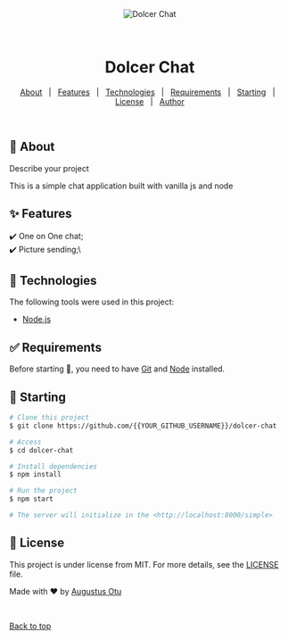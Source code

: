 <div align="center" id="top"> 
  <img src="./.github/app.gif" alt="Dolcer Chat" />

  &#xa0;

  <!-- <a href="https://dolcerchat.netlify.app">Demo</a> -->
</div>

<h1 align="center">Dolcer Chat</h1>

<p align="center">
  <!-- <img alt="Github top language" src="https://img.shields.io/github/languages/top/{{YOUR_GITHUB_USERNAME}}/dolcer-chat?color=56BEB8">

  <!-- <img alt="Github language count" src="https://img.shields.io/github/languages/count/{{YOUR_GITHUB_USERNAME}}/dolcer-chat?color=56BEB8"> -->

  <!-- <img alt="Repository size" src="https://img.shields.io/github/repo-size/{{YOUR_GITHUB_USERNAME}}/dolcer-chat?color=56BEB8"> -->

  <!-- <img alt="License" src="https://img.shields.io/github/license/{{YOUR_GITHUB_USERNAME}}/dolcer-chat?color=56BEB8"> -->

  <!-- <img alt="Github issues" src="https://img.shields.io/github/issues/{{YOUR_GITHUB_USERNAME}}/dolcer-chat?color=56BEB8" /> -->

  <!-- <img alt="Github forks" src="https://img.shields.io/github/forks/{{YOUR_GITHUB_USERNAME}}/dolcer-chat?color=56BEB8" /> -->

  <!-- <img alt="Github stars" src="https://img.shields.io/github/stars/{{YOUR_GITHUB_USERNAME}}/dolcer-chat?color=56BEB8" /> -->
</p>

<!-- Status -->

<!-- <h4 align="center"> 
	🚧  Dolcer Chat 🚀 Under construction...  🚧
</h4> 

<hr> -->

<p align="center">
  <a href="#dart-about">About</a> &#xa0; | &#xa0; 
  <a href="#sparkles-features">Features</a> &#xa0; | &#xa0;
  <a href="#rocket-technologies">Technologies</a> &#xa0; | &#xa0;
  <a href="#white_check_mark-requirements">Requirements</a> &#xa0; | &#xa0;
  <a href="#checkered_flag-starting">Starting</a> &#xa0; | &#xa0;
  <a href="#memo-license">License</a> &#xa0; | &#xa0;
  <a href="https://github.com/augani" target="_blank">Author</a>
</p>

<br>

## :dart: About ##

Describe your project

This is a simple chat application built with vanilla js and node

## :sparkles: Features ##

:heavy_check_mark: One on One chat;\
:heavy_check_mark: Picture sending;\

## :rocket: Technologies ##

The following tools were used in this project:


- [Node.js](https://nodejs.org/en/)


## :white_check_mark: Requirements ##

Before starting :checkered_flag:, you need to have [Git](https://git-scm.com) and [Node](https://nodejs.org/en/) installed.

## :checkered_flag: Starting ##

```bash
# Clone this project
$ git clone https://github.com/{{YOUR_GITHUB_USERNAME}}/dolcer-chat

# Access
$ cd dolcer-chat

# Install dependencies
$ npm install

# Run the project
$ npm start

# The server will initialize in the <http://localhost:8000/simple>
```

## :memo: License ##

This project is under license from MIT. For more details, see the [LICENSE](LICENSE.md) file.


Made with :heart: by <a href="https://github.com/augani" target="_blank">Augustus Otu</a>

&#xa0;

<a href="#top">Back to top</a>
